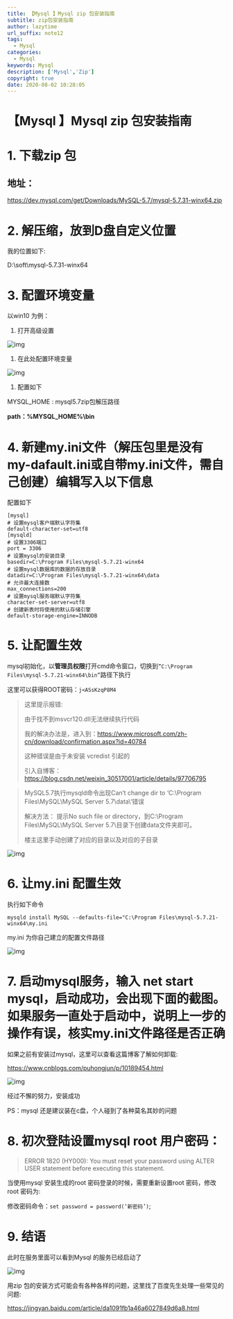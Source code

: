 ```yaml
---
title: 【Mysql 】Mysql zip 包安装指南
subtitle: zip包安装指南
author: lazytime
url_suffix: note12
tags:
  - Mysql
categories:
  - Mysql
keywords: Mysql
description: ['Mysql','Zip']
copyright: true
date: 2020-08-02 10:28:05
---
```


# 【Mysql 】Mysql zip 包安装指南

# 1. 下载zip 包

## 地址：

https://dev.mysql.com/get/Downloads/MySQL-5.7/mysql-5.7.31-winx64.zip

<!-- more -->

# 2. 解压缩，放到D盘自定义位置

我的位置如下:

D:\soft\mysql-5.7.31-winx64

# 3. 配置环境变量

以win10 为例：

1. 打开高级设置

![img](https://gitee.com/lazyTimes/imageReposity/raw/master/img/20200801115826.png?ynotemdtimestamp=1596333875837)

1. 在此处配置环境变量

![img](https://gitee.com/lazyTimes/imageReposity/raw/master/img/20200801115848.png?ynotemdtimestamp=1596333875837)

1. 配置如下

MYSQL_HOME : mysql5.7zip包解压路径

**path：%MYSQL_HOME%\bin**

# 4. 新建my.ini文件（解压包里是没有my-dafault.ini或自带my.ini文件，需自己创建）编辑写入以下信息

配置如下

```
[mysql]
# 设置mysql客户端默认字符集
default-character-set=utf8 
[mysqld]
# 设置3306端口
port = 3306 
# 设置mysql的安装目录
basedir=C:\Program Files\mysql-5.7.21-winx64
# 设置mysql数据库的数据的存放目录
datadir=C:\Program Files\mysql-5.7.21-winx64\data
# 允许最大连接数
max_connections=200
# 设置mysql服务端默认字符集
character-set-server=utf8
# 创建新表时将使用的默认存储引擎
default-storage-engine=INNODB 
```

# 5. 让配置生效

mysql初始化，以**管理员权限**打开cmd命令窗口，切换到`”C:\Program Files\mysql-5.7.21-winx64\bin”`路径下执行

这里可以获得ROOT密码：`j<ASsKzqP8M4`

> 这里提示报错:
>
> 由于找不到msvcr120.dll无法继续执行代码
>
> 我的解决办法是，进入到：https://www.microsoft.com/zh-cn/download/confirmation.aspx?id=40784
>
> 这种错误是由于未安装 vcredist 引起的
>
> 引入自博客：https://blog.csdn.net/weixin_30517001/article/details/97706795

> MySQL5.7执行mysqld命令出现Can‘t change dir to ‘C:\Program Files\MySQL\MySQL Server 5.7\data\‘错误
>
> 解决方法： 提示No such file or directory，到C:\Program Files\MySQL\MySQL Server 5.7\目录下创建data文件夹即可。
>
> 楼主这里手动创建了对应的目录以及对应的子目录

![img](https://gitee.com/lazyTimes/imageReposity/raw/master/img/20200801123207.png?ynotemdtimestamp=1596333875837)

# 6. 让my.ini 配置生效

执行如下命令

```
mysqld install MySQL --defaults-file="C:\Program Files\mysql-5.7.21-winx64\my.ini
```

my.ini 为你自己建立的配置文件路径

![img](https://gitee.com/lazyTimes/imageReposity/raw/master/img/20200801123830.png?ynotemdtimestamp=1596333875837)

# 7. 启动mysql服务，输入 net start mysql，启动成功，会出现下面的截图。**如果服务一直处于启动中，说明上一步的操作有误，核实my.ini文件路径是否正确**

如果之前有安装过mysql，这里可以查看这篇博客了解如何卸载:

https://www.cnblogs.com/puhongjun/p/10189454.html

![img](https://gitee.com/lazyTimes/imageReposity/raw/master/img/20200801125305.png?ynotemdtimestamp=1596333875837)

经过不懈的努力，安装成功

PS：mysql 还是建议装在c盘，个人碰到了各种莫名其妙的问题

# 8. 初次登陆设置mysql root 用户密码：

> ERROR 1820 (HY000): You must reset your password using ALTER USER statement before executing this statement.

当使用mysql 安装生成的root 密码登录的时候，需要重新设置root 密码，修改root 密码为:

修改密码命令：`set password = password(‘新密码’)`;

# 9. 结语

此时在服务里面可以看到Mysql 的服务已经启动了

![img](https://gitee.com/lazyTimes/imageReposity/raw/master/img/20200801132213.png?ynotemdtimestamp=1596333875837)

用zip 包的安装方式可能会有各种各样的问题，这里找了百度先生处理一些常见的问题:

https://jingyan.baidu.com/article/da1091fb1a46a6027849d6a8.html



